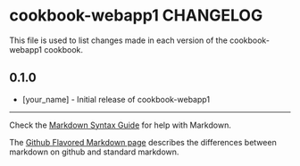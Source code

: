 cookbook-webapp1 CHANGELOG
==========================

This file is used to list changes made in each version of the cookbook-webapp1 cookbook.

0.1.0
-----
- [your_name] - Initial release of cookbook-webapp1

- - -
Check the [Markdown Syntax Guide](http://daringfireball.net/projects/markdown/syntax) for help with Markdown.

The [Github Flavored Markdown page](http://github.github.com/github-flavored-markdown/) describes the differences between markdown on github and standard markdown.
